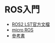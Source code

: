 # ROS入門

- [ROS2 LST官方文檔](http://docs.ros.org/en/humble/index.html)
- [micro ROS](https://micro.ros.org/docs/tutorials/core/overview/)
- [參考書](https://www.tenlong.com.tw/products/9787111715504)
